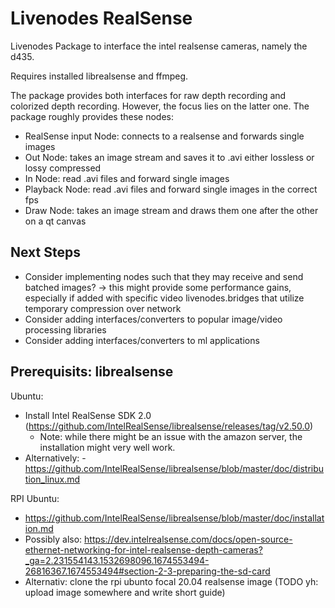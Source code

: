 # Livenodes RealSense

Livenodes Package to interface the intel realsense cameras, namely the d435.

Requires installed librealsense and ffmpeg.

The package provides both interfaces for raw depth recording and colorized depth recording.
However, the focus lies on the latter one. The package roughly provides these nodes:
- RealSense input Node: connects to a realsense and forwards single images
- Out Node: takes an image stream and saves it to .avi either lossless or lossy compressed
- In Node: read .avi files and forward single images
- Playback Node: read .avi files and forward single images in the correct fps
- Draw Node: takes an image stream and draws them one after the other on a qt canvas

## Next Steps
- Consider implementing nodes such that they may receive and send batched images? 
    -> this might provide some performance gains, especially if added with specific video livenodes.bridges that utilize temporary compression over network
- Consider adding interfaces/converters to popular image/video processing libraries
- Consider adding interfaces/converters to ml applications


## Prerequisits: librealsense
Ubuntu:
- Install Intel RealSense SDK 2.0 (https://github.com/IntelRealSense/librealsense/releases/tag/v2.50.0)
    - Note: while there might be an issue with the amazon server, the installation might very well work.
- Alternatively: - https://github.com/IntelRealSense/librealsense/blob/master/doc/distribution_linux.md


RPI Ubuntu:
- https://github.com/IntelRealSense/librealsense/blob/master/doc/installation.md
- Possibly also: https://dev.intelrealsense.com/docs/open-source-ethernet-networking-for-intel-realsense-depth-cameras?_ga=2.231554143.1532698096.1674553494-26816367.1674553494#section-2-3-preparing-the-sd-card
- Alternativ: clone the rpi ubunto focal 20.04 realsense image (TODO yh: upload image somewhere and write short guide)
